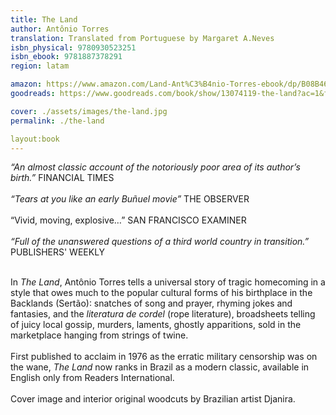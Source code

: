 ```yaml
---
title: The Land
author: Antônio Torres
translation: Translated from Portuguese by Margaret A.Neves
isbn_physical: 9780930523251
isbn_ebook: 9781887378291
region: latam

amazon: https://www.amazon.com/Land-Ant%C3%B4nio-Torres-ebook/dp/B08B46TTSN
goodreads: https://www.goodreads.com/book/show/13074119-the-land?ac=1&from_search=true&qid=86P5umFZfL&rank=1

cover: ./assets/images/the-land.jpg
permalink: ./the-land

layout:book
---
```


*“An almost classic account of the notoriously poor area of its author’s birth.”* 
FINANCIAL TIMES
<br><br>
*“Tears at you like an early Buñuel movie”*		THE OBSERVER
<br><br>
“Vivid, moving, explosive…”		SAN FRANCISCO EXAMINER
<br><br>
*“Full of the unanswered questions of a third world country in transition.”*  PUBLISHERS' WEEKLY
<br><br>

In *The Land*, Antônio Torres tells a universal story of tragic homecoming in a style that owes much to the popular cultural forms of his birthplace in the Backlands (Sertão): snatches of song and prayer, rhyming jokes and fantasies, and the *literatura de cordel* (rope literature), broadsheets telling of juicy local gossip, murders, laments, ghostly apparitions, sold in the marketplace hanging from strings of twine. 
<br><br>
First published to acclaim in 1976 as the erratic military censorship was on the wane, *The Land* now ranks in Brazil as a modern classic, available in English only from Readers International.
<br><br>
Cover image and interior original woodcuts by Brazilian artist Djanira.
